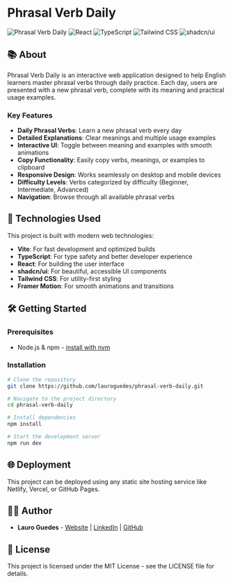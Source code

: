 # Phrasal Verb Daily

![Phrasal Verb Daily](https://img.shields.io/badge/App-Phrasal%20Verb%20Daily-blue)
![React](https://img.shields.io/badge/React-18-blue)
![TypeScript](https://img.shields.io/badge/TypeScript-5-blue)
![Tailwind CSS](https://img.shields.io/badge/Tailwind%20CSS-3-blue)
![shadcn/ui](https://img.shields.io/badge/shadcn%2Fui-Latest-blue)

## 📚 About

Phrasal Verb Daily is an interactive web application designed to help English learners master phrasal verbs through daily practice. Each day, users are presented with a new phrasal verb, complete with its meaning and practical usage examples.

### Key Features

- **Daily Phrasal Verbs**: Learn a new phrasal verb every day
- **Detailed Explanations**: Clear meanings and multiple usage examples
- **Interactive UI**: Toggle between meaning and examples with smooth animations
- **Copy Functionality**: Easily copy verbs, meanings, or examples to clipboard
- **Responsive Design**: Works seamlessly on desktop and mobile devices
- **Difficulty Levels**: Verbs categorized by difficulty (Beginner, Intermediate, Advanced)
- **Navigation**: Browse through all available phrasal verbs

## 🚀 Technologies Used

This project is built with modern web technologies:

- **Vite**: For fast development and optimized builds
- **TypeScript**: For type safety and better developer experience
- **React**: For building the user interface
- **shadcn/ui**: For beautiful, accessible UI components
- **Tailwind CSS**: For utility-first styling
- **Framer Motion**: For smooth animations and transitions

## 🛠️ Getting Started

### Prerequisites

- Node.js & npm - [install with nvm](https://github.com/nvm-sh/nvm#installing-and-updating)

### Installation

```sh
# Clone the repository
git clone https://github.com/lauroguedes/phrasal-verb-daily.git

# Navigate to the project directory
cd phrasal-verb-daily

# Install dependencies
npm install

# Start the development server
npm run dev
```

## 🌐 Deployment

This project can be deployed using any static site hosting service like Netlify, Vercel, or GitHub Pages.

## 👨‍💻 Author

- **Lauro Guedes** - [Website](https://lauroguedes.dev) | [LinkedIn](https://linkedin.com/in/lauroguedes) | [GitHub](https://github.com/lauroguedes)

## 📄 License

This project is licensed under the MIT License - see the LICENSE file for details.
